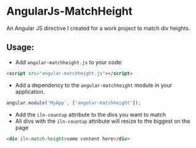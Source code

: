 AngularJs-MatchHeight
=====================

An Angular JS directive I created for a work project to match div heights.

## Usage:

 - Add `angular-matchheight.js` to your code:
```html
<script src="angular-matchheight.js"></script>
```
 - Add a dependency to the `angular-matchheight` module in your application.
```js
angular.module('MyApp', ['angular-matchheight']);
```
 - Add the `iln-countup` attribute to the divs you want to match
 - All divs with the `iln-countup` attribute will resize to the biggest on the page
```html
<div iln-match-height>some content here</div>
```
